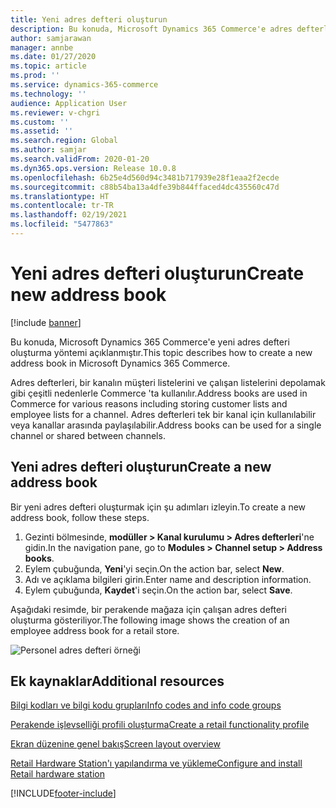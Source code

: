 ```yaml
---
title: Yeni adres defteri oluşturun
description: Bu konuda, Microsoft Dynamics 365 Commerce'e adres defterleri oluşturma yöntemi açıklanmıştır.
author: samjarawan
manager: annbe
ms.date: 01/27/2020
ms.topic: article
ms.prod: ''
ms.service: dynamics-365-commerce
ms.technology: ''
audience: Application User
ms.reviewer: v-chgri
ms.custom: ''
ms.assetid: ''
ms.search.region: Global
ms.author: samjar
ms.search.validFrom: 2020-01-20
ms.dyn365.ops.version: Release 10.0.8
ms.openlocfilehash: 6b25e4d560d94c3481b717939e28f1eaa2f2ecde
ms.sourcegitcommit: c88b54ba13a4dfe39b844ffaced4dc435560c47d
ms.translationtype: HT
ms.contentlocale: tr-TR
ms.lasthandoff: 02/19/2021
ms.locfileid: "5477863"
---
```

# <a name="create-new-address-book"></a><span data-ttu-id="3c8c2-103">Yeni adres defteri oluşturun</span><span class="sxs-lookup"><span data-stu-id="3c8c2-103">Create new address book</span></span>

[!include [banner](includes/banner.md)]

<span data-ttu-id="3c8c2-104">Bu konuda, Microsoft Dynamics 365 Commerce'e yeni adres defteri oluşturma yöntemi açıklanmıştır.</span><span class="sxs-lookup"><span data-stu-id="3c8c2-104">This topic describes how to create a new address book in Microsoft Dynamics 365 Commerce.</span></span>

<span data-ttu-id="3c8c2-105">Adres defterleri, bir kanalın müşteri listelerini ve çalışan listelerini depolamak gibi çeşitli nedenlerle Commerce 'ta kullanılır.</span><span class="sxs-lookup"><span data-stu-id="3c8c2-105">Address books are used in Commerce for various reasons including storing customer lists and employee lists for a channel.</span></span> <span data-ttu-id="3c8c2-106">Adres defterleri tek bir kanal için kullanılabilir veya kanallar arasında paylaşılabilir.</span><span class="sxs-lookup"><span data-stu-id="3c8c2-106">Address books can be used for a single channel or shared between channels.</span></span>

## <a name="create-a-new-address-book"></a><span data-ttu-id="3c8c2-107">Yeni adres defteri oluşturun</span><span class="sxs-lookup"><span data-stu-id="3c8c2-107">Create a new address book</span></span>

<span data-ttu-id="3c8c2-108">Bir yeni adres defteri oluşturmak için şu adımları izleyin.</span><span class="sxs-lookup"><span data-stu-id="3c8c2-108">To create a new address book, follow these steps.</span></span>
 
1. <span data-ttu-id="3c8c2-109">Gezinti bölmesinde, **modüller \> Kanal kurulumu \> Adres defterleri**'ne gidin.</span><span class="sxs-lookup"><span data-stu-id="3c8c2-109">In the navigation pane, go to **Modules \> Channel setup \> Address books**.</span></span>
1. <span data-ttu-id="3c8c2-110">Eylem çubuğunda, **Yeni**'yi seçin.</span><span class="sxs-lookup"><span data-stu-id="3c8c2-110">On the action bar, select **New**.</span></span>
1. <span data-ttu-id="3c8c2-111">Adı ve açıklama bilgileri girin.</span><span class="sxs-lookup"><span data-stu-id="3c8c2-111">Enter name and description information.</span></span>
1. <span data-ttu-id="3c8c2-112">Eylem çubuğunda, **Kaydet**'i seçin.</span><span class="sxs-lookup"><span data-stu-id="3c8c2-112">On the action bar, select **Save**.</span></span>

<span data-ttu-id="3c8c2-113">Aşağıdaki resimde, bir perakende mağaza için çalışan adres defteri oluşturma gösteriliyor.</span><span class="sxs-lookup"><span data-stu-id="3c8c2-113">The following image shows the creation of an employee address book for a retail store.</span></span>

![Personel adres defteri örneği](media/address-books.png)

## <a name="additional-resources"></a><span data-ttu-id="3c8c2-115">Ek kaynaklar</span><span class="sxs-lookup"><span data-stu-id="3c8c2-115">Additional resources</span></span>

[<span data-ttu-id="3c8c2-116">Bilgi kodları ve bilgi kodu grupları</span><span class="sxs-lookup"><span data-stu-id="3c8c2-116">Info codes and info code groups</span></span>](info-codes-retail.md)           

[<span data-ttu-id="3c8c2-117">Perakende işlevselliği profili oluşturma</span><span class="sxs-lookup"><span data-stu-id="3c8c2-117">Create a retail functionality profile</span></span>](retail-functionality-profile.md)      

[<span data-ttu-id="3c8c2-118">Ekran düzenine genel bakış</span><span class="sxs-lookup"><span data-stu-id="3c8c2-118">Screen layout overview</span></span>](pos-screen-layouts.md)       

[<span data-ttu-id="3c8c2-119">Retail Hardware Station'ı yapılandırma ve yükleme</span><span class="sxs-lookup"><span data-stu-id="3c8c2-119">Configure and install Retail hardware station</span></span>](retail-hardware-station-configuration-installation.md)  


[!INCLUDE[footer-include](../includes/footer-banner.md)]
